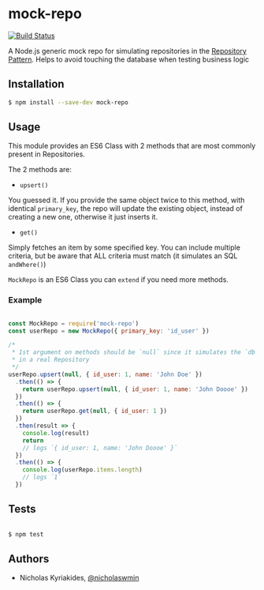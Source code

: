 # mock-repo

[![Build Status](https://travis-ci.org/nicholaswmin/mock-repo.svg?branch=master)](https://travis-ci.org/nicholaswmin/mock-repo)

A Node.js generic mock repo for simulating repositories in the
[Repository Pattern][1]. Helps to avoid touching the database when testing
business logic

## Installation

```bash
$ npm install --save-dev mock-repo
```

## Usage

This module provides an ES6 Class with 2 methods that are most commonly
present in Repositories.

The 2 methods are:

- `upsert()`

You guessed it. If you provide the same object twice to this method, with
identical `primary_key`, the repo will update the existing object, instead
of creating a new one, otherwise it just inserts it.

- `get()`

Simply fetches an item by some specified key. You can include multiple criteria,
but be aware that ALL criteria must match (it simulates an SQL `andWhere()`)

`MockRepo` is an ES6 Class you can `extend` if you need more methods.

### Example

```javascript

const MockRepo = require('mock-repo')
const userRepo = new MockRepo({ primary_key: 'id_user' })

/*
 * 1st argument on methods should be `null` since it simulates the `db` object
 * in a real Repository
 */
userRepo.upsert(null, { id_user: 1, name: 'John Doe' })
  .then(() => {
    return userRepo.upsert(null, { id_user: 1, name: 'John Doooe' })
  })
  .then(() => {
    return userRepo.get(null, { id_user: 1 })
  })
  .then(result => {
    console.log(result)
    return
    // logs `{ id_user: 1, name: 'John Doooe' }`
  })
  .then(() => {
    console.log(userRepo.items.length)
    // logs `1`
  })

```

## Tests

```bash

$ npm test

```

## Authors

- Nicholas Kyriakides, [@nicholaswmin][2]

[1]: https://martinfowler.com/eaaCatalog/repository.html
[2]: https://github.com/nicholaswmin
